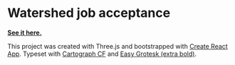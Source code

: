 # Watershed job acceptance

**[See it here.](https://rileyjshaw.com/watershed)**

This project was created with Three.js and bootstrapped with [Create React App](https://github.com/facebook/create-react-app). Typeset with [Cartograph CF](https://connary.com/fonts/cartograph/) and [Easy Grotesk (extra bold)](https://www.typemates.com/fonts/easy-grotesk).
